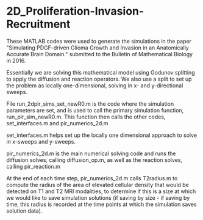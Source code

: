 # 2D_Proliferation-Invasion-Recruitment
These MATLAB codes were used to generate the simulations in the paper "Simulating PDGF-driven Glioma Growth and Invasion in an Anatomically Accurate Brain Domain." submitted to the Bulletin of Mathematical Biology in 2016. 

Essentially we are solving this mathematical model using Godunov splitting to apply the diffusion and reaction operators. We also use a split to set up the problem as locally one-dimensional, solving in x- and y-directional sweeps.

File run_2dpir_sims_set_newR0.m is the code where the simulation parameters are set, and is used to call the primary simulation function, run_pir_sim_newR0.m. This function then calls the other codes, set_interfaces.m and pir_numerics_2d.m

set_interfaces.m helps set up the locally one dimensional approach to solve in x-sweeps and y-sweeps.

pir_numerics_2d.m is the main numerical solving code and runs the diffusion solves, calling diffusion_op.m, as well as the reaction solves, calling pir_reaction.m 

At the end of each time step, pir_numerics_2d.m calls T2radius.m to compute the radius of the area of elevated cellular density that would be detected on T1 and T2 MRI modalities, to determine if this is a size at which we would like to save simulation solutions (if saving by size - if saving by time, this radius is recorded at the time points at which the simulation saves solution data).
